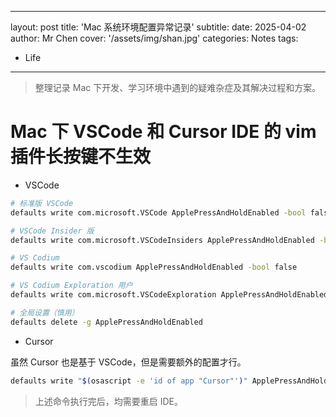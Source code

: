 <!--
 * @Author: Eddie gbao1987@163.com
 * @Date: 2025-04-02 15:38:32
 * @LastEditors: Eddie gbao1987@163.com
 * @LastEditTime: 2025-04-02 15:52:59
 * @FilePath: /gbcpp.github.io/_posts/notes/2020-01-01-blog-templete copy.md
 * @Description: 这是默认设置,请设置`customMade`, 打开koroFileHeader查看配置 进行设置: https://github.com/OBKoro1/koro1FileHeader/wiki/%E9%85%8D%E7%BD%AE
-->
---
layout: post
title: 'Mac 系统环境配置异常记录'
subtitle: 
date: 2025-04-02
author: Mr Chen
cover: '/assets/img/shan.jpg'
categories: Notes
tags: 
- Life
---


> 整理记录 Mac 下开发、学习环境中遇到的疑难杂症及其解决过程和方案。


# Mac 下 VSCode 和 Cursor IDE 的 vim 插件长按键不生效

- VSCode
  
```bash
# 标准版 VSCode
defaults write com.microsoft.VSCode ApplePressAndHoldEnabled -bool false

# VSCode Insider 版
defaults write com.microsoft.VSCodeInsiders ApplePressAndHoldEnabled -bool false

# VS Codium
defaults write com.vscodium ApplePressAndHoldEnabled -bool false

# VS Codium Exploration 用户
defaults write com.microsoft.VSCodeExploration ApplePressAndHoldEnabled -bool false

# 全局设置（慎用）
defaults delete -g ApplePressAndHoldEnabled
```

- Cursor

虽然 Cursor 也是基于 VSCode，但是需要额外的配置才行。

```bash
defaults write "$(osascript -e 'id of app "Cursor"')" ApplePressAndHoldEnabled -bool false
```

>上述命令执行完后，均需要重启 IDE。

